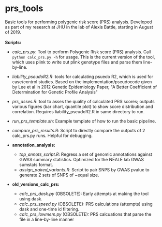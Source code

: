 # prs_tools
Basic tools for performing polygenic risk score (PRS) analysis.
Developed as part of my research at JHU in the lab of Alexis Battle, starting in August of 2019.\
\
**Scripts:**
* *calc_prs.py*: Tool to perform Polygenic Risk score (PRS) analysis. Call `python calc_prs.py -h` for usage. This is the current version of the tool, which uses plink to write out plink genotype files and parse them line-by-line.
* *liability_pseudoR2.R*: tools for calculating psuedo R2, which is used for case/control studies. Based on the implementation/pseudocode given by Lee et al in 2012 Genetic Epidemiology Paper, "A Better Coefficient of Determination for Genetic Profile Analysis"
* *prs_asses.R*: tool to asses the quality of calculated PRS scores; outputs various figures (bar chart, quantile plot) to show score distribution and correlation. Requires liability_pseudoR2.R in same directory to run.
* *run_prs_template.sh*: Example template of how to run the basic pipeline.
* *compare_prs_results.R*: Script to directly compare the outputs of 2 calc_prs.py runs. Helpful for debugging.



* **annotation_analysis:**
  * *top_annots_script.R*: Regress a set of genomic annotations against GWAS summary statistics. Optimized for the NEALE lab GWAS sumstats format.
  * *assign_paired_variants.R*: Script to pair SNPS by GWAS pvalue to generate 2 sets of SNPS of ~equal size.
* **old_versions_calc_prs:**
  * *calc_prs_dask.py* (OBSOLETE): Early attempts at making the tool using dask. 
  * *calc_prs_speed.py* (OBSOLETE): PRS calculations (attempts) using dask and one-time id filtering.
  * *calc_prs_lowmem.py* (OBSOLETE): PRS calcuations that parse the file in a line-by-line manner
